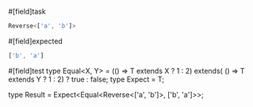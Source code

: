 #[field]task
```ts
Reverse<['a', 'b']>
```

#[field]expected
```ts
['b', 'a']
```

#[field]test
type Equal<X, Y> = (<T>() => T extends X ? 1 : 2) extends(
    <T>() => T extends Y ? 1 : 2) ? true : false;
type Expect<T extends true> = T;

type Result = Expect<Equal<Reverse<['a', 'b']>, ['b', 'a']>>;